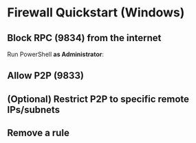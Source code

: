 ﻿# Firewall Quickstart (Windows)

## Block RPC (9834) from the internet
Run PowerShell **as Administrator**:
## Allow P2P (9833)
## (Optional) Restrict P2P to specific remote IPs/subnets
## Remove a rule
